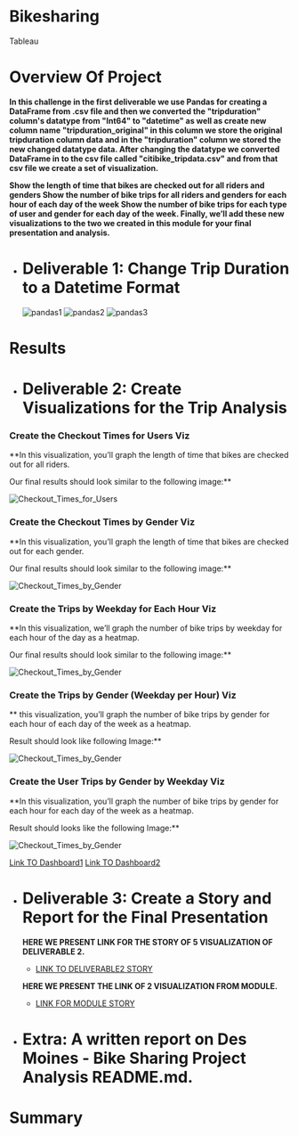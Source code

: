 # Bikesharing
Tableau 
# Overview Of Project

  **In this challenge in the first deliverable we use Pandas for creating a DataFrame from .csv file and then we converted the "tripduration" column's datatype from "Int64" to "datetime" as well as create new column name "tripduration_original" in this column we store the original tripduration column data and in the "tripduration" column we stored the new changed datatype data.
  After changing the datatype we converted DataFrame in to the csv file called "citibike_tripdata.csv" and from that csv file we create a set of visualization.**
  
  
  **Show the length of time that bikes are checked out for all riders and genders Show the number of bike trips for all riders and genders for each hour of each day of the week Show the number of bike trips for each type of user and gender for each day of the week. Finally, we’ll add these new visualizations to the two we created in this module for your final presentation and analysis.**
  
* # Deliverable 1: Change Trip Duration to a Datetime Format
  ![pandas1](pandas1.png)
  ![pandas2](pandas2.png)
  ![pandas3](pandas3.png)
  

# Results
* # Deliverable 2: Create Visualizations for the Trip Analysis
### Create the Checkout Times for Users Viz
**In this visualization, you’ll graph the length of time that bikes are checked out for all riders.

Our final results should look similar to the following image:**

![Checkout_Times_for_Users](Checkout_Times_for_Users.png)
### Create the Checkout Times by Gender Viz
**In this visualization, you’ll graph the length of time that bikes are checked out for each gender.
 
 Our final results should look similar to the following image:**

![Checkout_Times_by_Gender](Checkout_Times_by_Gender.png)

### Create the Trips by Weekday for Each Hour Viz
**In this visualization, we’ll graph the number of bike trips by weekday for each hour of the day as a heatmap.

Our final results should look similar to the following image:**

![Checkout_Times_by_Gender](Checkout_Times_by_Gender.png)

### Create the Trips by Gender (Weekday per Hour) Viz
** this visualization, you’ll graph the number of bike trips by gender for each hour of each day of the week as a heatmap.

Result should look like following Image:**

![Checkout_Times_by_Gender](Checkout_Times_by_Gender.png)

### Create the User Trips by Gender by Weekday Viz
**In this visualization, you’ll graph the number of bike trips by gender for each hour for each day of the week as a heatmap.

Result should looks like the following Image:**

![Checkout_Times_by_Gender](Checkout_Times_by_Gender.png)

[Link TO Dashboard1](https://public.tableau.com/views/tripDashboard2/UTBYGenderByWeekdayD?:language=en-US&publish=yes&:display_count=n&:origin=viz_share_link)
[Link TO Dashboard2](https://public.tableau.com/views/tripDashboard1/TripsbyWfEHD?:language=en-US&publish=yes&:display_count=n&:origin=viz_share_link)


* # Deliverable 3: Create a Story and Report for the Final Presentation
    **HERE WE PRESENT LINK FOR THE STORY OF 5 VISUALIZATION OF DELIVERABLE 2.**
    
    * [LINK TO DELIVERABLE2 STORY](https://public.tableau.com/views/Bikesharing_challenge_story/Bikesharing_challenge_story?:language=en-US&:display_count=n&:origin=viz_share_link)

    **HERE WE PRESENT THE LINK OF 2 VISUALIZATION FROM MODULE.**
   * [LINK FOR MODULE STORY](https://public.tableau.com/views/NYCStory_16747677190670/NYCStory?:language=en-US&publish=yes&:display_count=n&:origin=viz_share_link)

* # Extra: A written report on Des Moines - Bike Sharing Project Analysis README.md.
# Summary

